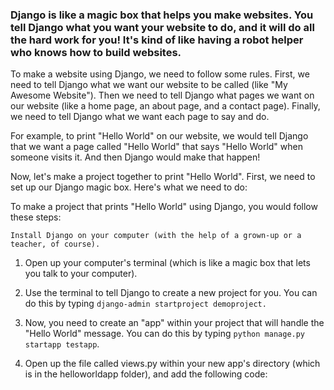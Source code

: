 ### Django is like a magic box that helps you make websites. You tell Django what you want your website to do, and it will do all the hard work for you! It's kind of like having a robot helper who knows how to build websites.

To make a website using Django, we need to follow some rules. First, we need to tell Django what we want our website to be called (like "My Awesome Website"). Then we need to tell Django what pages we want on our website (like a home page, an about page, and a contact page). Finally, we need to tell Django what we want each page to say and do.

For example, to print "Hello World" on our website, we would tell Django that we want a page called "Hello World" that says "Hello World" when someone visits it. And then Django would make that happen!

Now, let's make a project together to print "Hello World". First, we need to set up our Django magic box. Here's what we need to do:

To make a project that prints "Hello World" using Django, you would follow these steps:

    Install Django on your computer (with the help of a grown-up or a teacher, of course).

   1.  Open up your computer's terminal (which is like a magic box that lets you talk to your computer).

   2.  Use the terminal to tell Django to create a new project for you. You can do this by typing   ```django-admin startproject demoproject.```

   3.  Now, you need to create an "app" within your project that will handle the "Hello World" message. You can do this by typing ```python manage.py startapp testapp```.

   4. Open up the file called views.py within your new app's directory (which is in the helloworldapp folder), and add the following code: